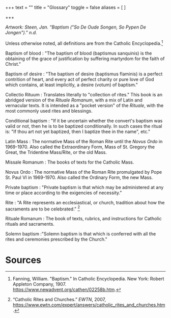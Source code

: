 +++
text = ""
title = "Glossary"
toggle = false
aliases = [
]

+++

_Artwork: Steen, Jan. "Baptism ("So De Oude Songen, So Pypen De Jongen")." n.d._

Unless otherwise noted, all definitions are from the Catholic Encyclopedia.[^1]

Baptism of blood
: "The baptism of blood (baptismus sanquinis) is the obtaining of the grace of justification by suffering martyrdom for the faith of Christ."

Baptism of desire
: "The baptism of desire (baptismus flaminis) is a perfect contrition of heart, and every act of perfect charity or pure love of God which contains, at least implicitly, a desire (votum) of baptism."

Collectio Rituum
: Translates literally to "collection of rites." This book is an abridged version of the _Rituale Romanum_, with a mix of Latin and vernacular texts. It is intended as a "pocket version" of the _Rituale_, with the most commonly used rites and blessings. 

Conditional baptism
: "If it be uncertain whether the convert's baptism was valid or not, then he is to be baptized conditionally. In such cases the ritual is: "If thou art not yet baptized, then I baptize thee in the name", etc."

Latin Mass
: The normative Mass of the Roman Rite until the _Novus Ordo_ in 1969-1970. Also called the Extraordinary Form, Mass of St. Gregory the Great, the Tridentine Mass/Rite, or the old Mass. 

Missale Romanum
: The books of texts for the Catholic Mass.

Novus Ordo
: The normative Mass of the Roman Rite promulgated by Pope St. Paul VI in 1969-1970. Also called the Ordinary Form, the new Mass.

Private baptism
: "Private baptism is that which may be administered at any time or place according to the exigencies of necessity."

Rite
: "A Rite represents an ecclesiastical, or church, tradition about how the sacraments are to be celebrated." [^2]

Rituale Romanum
: The book of texts, rubrics, and instructions for Catholic rituals and sacraments.

Solemn baptism
:"Solemn baptism is that which is conferred with all the rites and ceremonies prescribed by the Church."

# Sources

[^1]: Fanning, William. "Baptism." In Catholic Encyclopedia. New York: Robert Appleton Company, 1907. https://www.newadvent.org/cathen/02258b.htm.

[^2]:“Catholic Rites and Churches.” _EWTN_, 2007, https://www.ewtn.com/expert/answers/catholic_rites_and_churches.htm.

